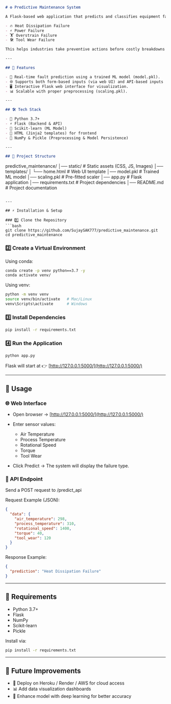 ```markdown
# ⚙️ Predictive Maintenance System

A Flask-based web application that predicts and classifies equipment failures in industrial systems using a trained machine learning model. The system leverages real-time sensor data inputs to detect faults like:

- 🔥 Heat Dissipation Failure  
- ⚡ Power Failure  
- 🏋️ Overstrain Failure  
- 🛠️ Tool Wear Failure  

This helps industries take preventive actions before costly breakdowns occur.

---

## 🚀 Features

- 🔮 Real-time fault prediction using a trained ML model (model.pkl).  
- 🌐 Supports both form-based inputs (via web UI) and API-based inputs (/predict_api).  
- 🖥️ Interactive Flask web interface for visualization.  
- 📊 Scalable with proper preprocessing (scaling.pkl).  

---

## 🛠️ Tech Stack

- 🐍 Python 3.7+  
- ⚡ Flask (Backend & API)  
- 🤖 Scikit-learn (ML Model)  
- 🎨 HTML (Jinja2 templates) for frontend  
- 🔢 NumPy & Pickle (Preprocessing & Model Persistence)  

---

## 📂 Project Structure

```

predictive\_maintenance/
│── static/                 # Static assets (CSS, JS, Images)
│── templates/
│   └── home.html           # Web UI template
│── model.pkl               # Trained ML model
│── scaling.pkl             # Pre-fitted scaler
│── app.py                  # Flask application
│── requirements.txt        # Project dependencies
│── README.md               # Project documentation

````

---

## ⚡ Installation & Setup

### 1️⃣ Clone the Repository
```bash
git clone https://github.com/SujaySAK777/predictive_maintenance.git
cd predictive_maintenance
````

### 2️⃣ Create a Virtual Environment

Using conda:

```bash
conda create -p venv python==3.7 -y
conda activate venv/
```

Using venv:

```bash
python -m venv venv
source venv/bin/activate   # Mac/Linux
venv\Scripts\activate      # Windows
```

### 3️⃣ Install Dependencies

```bash
pip install -r requirements.txt
```

### 4️⃣ Run the Application

```bash
python app.py
```

Flask will start at 👉 [http://127.0.0.1:5000/](http://127.0.0.1:5000/)

---

## 📌 Usage

### 🌐 Web Interface

* Open browser → [http://127.0.0.1:5000/](http://127.0.0.1:5000/)
* Enter sensor values:

  * Air Temperature
  * Process Temperature
  * Rotational Speed
  * Torque
  * Tool Wear
* Click Predict → The system will display the failure type.

### 🔗 API Endpoint

Send a POST request to /predict\_api

Request Example (JSON):

```json
{
  "data": {
    "air_temperature": 298,
    "process_temperature": 310,
    "rotational_speed": 1400,
    "torque": 40,
    "tool_wear": 120
  }
}
```

Response Example:

```json
{
  "prediction": "Heat Dissipation Failure"
}
```

---

## 📜 Requirements

* Python 3.7+
* Flask
* NumPy
* Scikit-learn
* Pickle

Install via:

```bash
pip install -r requirements.txt
```

---

## 🔮 Future Improvements

* 🚀 Deploy on Heroku / Render / AWS for cloud access
* 📊 Add data visualization dashboards
* 🤖 Enhance model with deep learning for better accuracy

```
```
